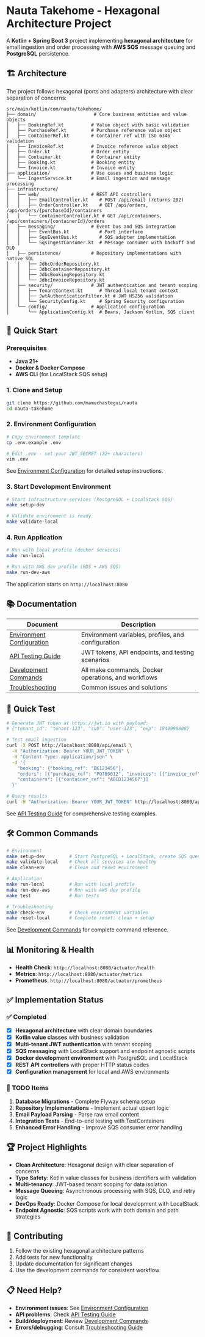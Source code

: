 # Nauta Takehome - Hexagonal Architecture Project

A **Kotlin + Spring Boot 3** project implementing **hexagonal architecture** for email ingestion and order processing with **AWS SQS** message queuing and **PostgreSQL** persistence.

## 🏗️ Architecture

The project follows hexagonal (ports and adapters) architecture with clear separation of concerns:

```
src/main/kotlin/com/nauta/takehome/
├── domain/                     # Core business entities and value objects
│   ├── BookingRef.kt          # Value object with basic validation
│   ├── PurchaseRef.kt         # Purchase reference value object
│   ├── ContainerRef.kt        # Container ref with ISO 6346 validation
│   ├── InvoiceRef.kt          # Invoice reference value object
│   ├── Order.kt               # Order entity
│   ├── Container.kt           # Container entity
│   ├── Booking.kt             # Booking entity
│   └── Invoice.kt             # Invoice entity
├── application/               # Use cases and business logic
│   └── IngestService.kt       # Email ingestion and message processing
├── infrastructure/
│   ├── web/                   # REST API controllers
│   │   ├── EmailController.kt    # POST /api/email (returns 202)
│   │   ├── OrderController.kt    # GET /api/orders, /api/orders/{purchaseId}/containers
│   │   └── ContainerController.kt # GET /api/containers, /api/containers/{containerId}/orders
│   ├── messaging/             # Event bus and SQS integration
│   │   ├── EventBus.kt           # Port interface
│   │   ├── SqsEventBus.kt        # SQS adapter implementation
│   │   └── SqsIngestConsumer.kt  # Message consumer with backoff and DLQ
│   ├── persistence/           # Repository implementations with native SQL
│   │   ├── JdbcOrderRepository.kt
│   │   ├── JdbcContainerRepository.kt
│   │   ├── JdbcBookingRepository.kt
│   │   └── JdbcInvoiceRepository.kt
│   ├── security/              # JWT authentication and tenant scoping
│   │   ├── TenantContext.kt      # Thread-local tenant context
│   │   ├── JwtAuthenticationFilter.kt # JWT HS256 validation
│   │   └── SecurityConfig.kt     # Spring Security configuration
│   └── config/                # Application configuration
│       └── ApplicationConfig.kt  # Beans, Jackson Kotlin, SQS client
```

## 🚀 Quick Start

### Prerequisites

- **Java 21+**
- **Docker & Docker Compose**
- **AWS CLI** (for LocalStack SQS setup)

### 1. Clone and Setup

```bash
git clone https://github.com/mamuchastegui/nauta
cd nauta-takehome
```

### 2. Environment Configuration

```bash
# Copy environment template
cp .env.example .env

# Edit .env - set your JWT_SECRET (32+ characters)
vim .env
```

See [Environment Configuration](docs/ENVIRONMENT.md) for detailed setup instructions.

### 3. Start Development Environment

```bash
# Start infrastructure services (PostgreSQL + LocalStack SQS)
make setup-dev

# Validate environment is ready
make validate-local
```

### 4. Run Application

```bash
# Run with local profile (docker services)
make run-local

# Run with AWS dev profile (RDS + AWS SQS)
make run-dev-aws
```

The application starts on `http://localhost:8080`

## 📚 Documentation

| Document | Description |
|----------|-------------|
| [Environment Configuration](docs/ENVIRONMENT.md) | Environment variables, profiles, and configuration |
| [API Testing Guide](docs/API_TESTING.md) | JWT tokens, API endpoints, and testing scenarios |
| [Development Commands](docs/DEVELOPMENT.md) | All make commands, Docker operations, and workflows |
| [Troubleshooting](docs/TROUBLESHOOTING.md) | Common issues and solutions |

## 🧪 Quick Test

```bash
# Generate JWT token at https://jwt.io with payload:
# {"tenant_id": "tenant-123", "sub": "user-123", "exp": 1940998800}

# Test email ingestion
curl -X POST http://localhost:8080/api/email \
  -H "Authorization: Bearer YOUR_JWT_TOKEN" \
  -H "Content-Type: application/json" \
  -d '{
    "booking": {"booking_ref": "BK123456"},
    "orders": [{"purchase_ref": "PO789012", "invoices": [{"invoice_ref": "INV345678"}]}],
    "containers": [{"container_ref": "ABCD1234567"}]
  }'

# Query results
curl -H "Authorization: Bearer YOUR_JWT_TOKEN" http://localhost:8080/api/orders
```

See [API Testing Guide](docs/API_TESTING.md) for comprehensive testing examples.

## 🛠️ Common Commands

```bash
# Environment
make setup-dev         # Start PostgreSQL + LocalStack, create SQS queues
make validate-local    # Check all services are healthy
make clean-env         # Clean and reset environment

# Application  
make run-local         # Run with local profile
make run-dev-aws       # Run with AWS dev profile
make test              # Run tests

# Troubleshooting
make check-env         # Check environment variables
make reset-local       # Complete reset: clean + setup
```

See [Development Commands](docs/DEVELOPMENT.md) for complete command reference.

## 📊 Monitoring & Health

- **Health Check**: `http://localhost:8080/actuator/health`
- **Metrics**: `http://localhost:8080/actuator/metrics`
- **Prometheus**: `http://localhost:8080/actuator/prometheus`

## ✅ Implementation Status

### ✅ Completed
- [x] **Hexagonal architecture** with clear domain boundaries
- [x] **Kotlin value classes** with business validation
- [x] **Multi-tenant JWT authentication** with tenant scoping
- [x] **SQS messaging** with LocalStack support and endpoint agnostic scripts
- [x] **Docker development environment** with PostgreSQL and LocalStack
- [x] **REST API controllers** with proper HTTP status codes
- [x] **Configuration management** for local and AWS environments

### 🚧 TODO Items

1. **Database Migrations** - Complete Flyway schema setup
2. **Repository Implementations** - Implement actual upsert logic  
3. **Email Payload Parsing** - Parse raw email content
4. **Integration Tests** - End-to-end testing with TestContainers
5. **Enhanced Error Handling** - Improve SQS consumer error handling

## 🏆 Project Highlights

- **Clean Architecture**: Hexagonal design with clear separation of concerns
- **Type Safety**: Kotlin value classes for business identifiers with validation
- **Multi-tenancy**: JWT-based tenant scoping for data isolation  
- **Message Queuing**: Asynchronous processing with SQS, DLQ, and retry logic
- **DevOps Ready**: Docker Compose for local development with LocalStack
- **Endpoint Agnostic**: SQS scripts work with both domain and path strategies

## 🤝 Contributing

1. Follow the existing hexagonal architecture patterns
2. Add tests for new functionality  
3. Update documentation for significant changes
4. Use the development commands for consistent workflow

## 📋 Need Help?

- **Environment issues**: See [Environment Configuration](docs/ENVIRONMENT.md)
- **API problems**: Check [API Testing Guide](docs/API_TESTING.md)  
- **Build/deployment**: Review [Development Commands](docs/DEVELOPMENT.md)
- **Errors/debugging**: Consult [Troubleshooting Guide](docs/TROUBLESHOOTING.md)